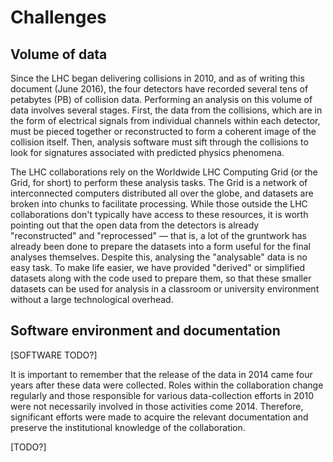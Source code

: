 # Challenges

## Volume of data

Since the LHC began delivering collisions in 2010, and as of writing this document (June 2016), the four detectors have recorded several tens of petabytes (PB) of collision data. Performing an analysis on this volume of data involves several stages. First, the data from the collisions, which are in the form of electrical signals from individual channels within each detector, must be pieced together or reconstructed to form a coherent image of the collision itself. Then, analysis software must sift through the collisions to look for signatures associated with predicted physics phenomena.

The LHC collaborations rely on the Worldwide LHC Computing Grid (or the Grid, for short) to perform these analysis tasks. The Grid is a network of interconnected computers distributed all over the globe, and datasets are broken into chunks to facilitate processing. While those outside the LHC collaborations don't typically have access to these resources, it is worth pointing out that the open data from the detectors is already "reconstructed" and "reprocessed" — that is, a lot of the gruntwork has already been done to prepare the datasets into a form useful for the final analyses themselves. Despite this, analysing the "analysable" data is no easy task. To make life easier, we have provided "derived" or simplified datasets along with the code used to prepare them, so that these smaller datasets can be used for analysis in a classroom or university environment without a large technological overhead.

## Software environment and documentation

[SOFTWARE TODO?]

It is important to remember that the release of the data in 2014 came four years after these data were collected. Roles within the collaboration change regularly and those responsible for various data-collection efforts in 2010 were not necessarily involved in those activities come 2014. Therefore, significant efforts were made to acquire the relevant documentation and preserve the institutional knowledge of the collaboration.

[TODO?]
